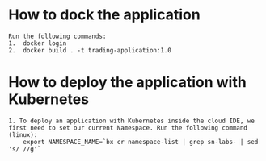 # How to dock the application
	Run the following commands:
	1.	docker login
	2.	docker build . -t trading-application:1.0

# How to deploy the application with Kubernetes
	1. To deploy an application with Kubernetes inside the cloud IDE, we first need to set our current Namespace. Run the following command (linux):
		export NAMESPACE_NAME=`bx cr namespace-list | grep sn-labs- | sed 's/ //g'`